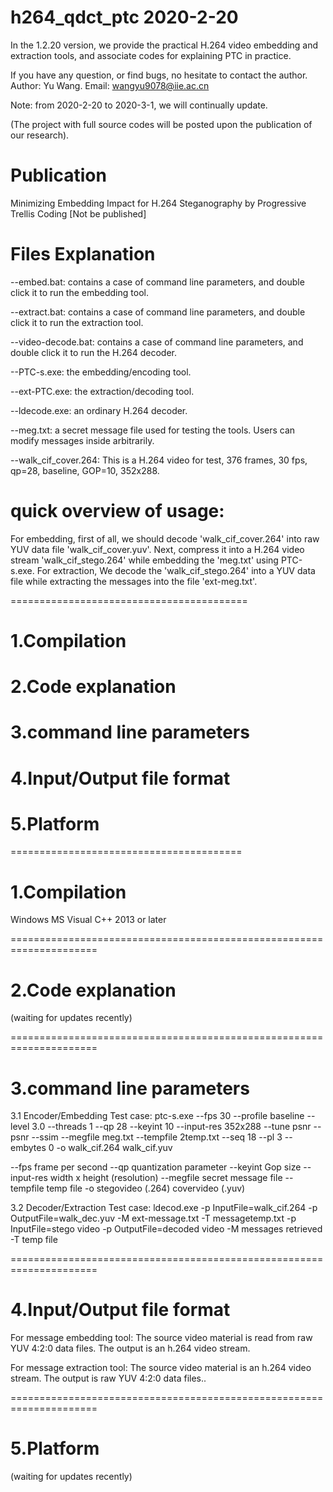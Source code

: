 # h264_qdct_ptc 2020-2-20 

In the 1.2.20 version, we provide the practical H.264 video embedding and extraction tools, and associate codes for explaining PTC in practice. 
 
If you have any question, or find bugs, no hesitate to contact the author.
Author: Yu Wang. Email: wangyu9078@iie.ac.cn

Note: from 2020-2-20 to 2020-3-1, we will continually update.

(The project with full source codes will be posted upon the publication of our research).

# Publication
Minimizing Embedding Impact for H.264 Steganography by Progressive Trellis Coding
[Not be published]

# Files Explanation
--embed.bat: contains a case of command line parameters, and double click it to run the embedding tool.

--extract.bat: contains a case of command line parameters, and double click it to run the extraction tool.

--video-decode.bat: contains a case of command line parameters, and double click it to run the H.264 decoder.

--PTC-s.exe: the embedding/encoding tool.

--ext-PTC.exe: the extraction/decoding tool.

--ldecode.exe: an ordinary H.264 decoder.

--meg.txt: a secret message file used for testing the tools. Users can 
modify messages inside arbitrarily.

--walk_cif_cover.264: This is a H.264 video for test, 376 frames, 30 fps, qp=28,  baseline, GOP=10, 352x288.

# quick overview of usage:
For embedding, first of all, we should decode 'walk_cif_cover.264' into raw YUV data file 'walk_cif_cover.yuv'. Next, compress it into a H.264 video stream 'walk_cif_stego.264' while embedding the 'meg.txt' using PTC-s.exe. 
For extraction, We decode the 'walk_cif_stego.264' into a YUV data file while extracting the messages into the file 'ext-meg.txt'.

=========================================

# 1.Compilation
# 2.Code explanation
# 3.command line parameters
# 4.Input/Output file format
# 5.Platform

========================================

# 1.Compilation
Windows
MS Visual C++ 2013 or later

=====================================================================

# 2.Code explanation
(waiting for updates recently)

=====================================================================

# 3.command line parameters
3.1 Encoder/Embedding
Test case:
ptc-s.exe --fps 30 --profile baseline --level 3.0 --threads 1 --qp 28 --keyint 10 --input-res 352x288 --tune psnr --psnr --ssim --megfile meg.txt --tempfile 2temp.txt --seq 18 --pl 3 --embytes 0 -o walk_cif.264 walk_cif.yuv 

--fps frame per second
--qp quantization parameter
--keyint Gop size
--input-res width x height (resolution)
--megfile secret message file
--tempfile temp file
-o stegovideo (.264) covervideo (.yuv) 

3.2 Decoder/Extraction
Test case:
ldecod.exe -p InputFile=walk_cif.264 -p OutputFile=walk_dec.yuv -M ext-message.txt -T messagetemp.txt
-p InputFile=stego video 
-p OutputFile=decoded video
-M messages retrieved
-T temp file

=====================================================================

# 4.Input/Output file format
For message embedding tool:
The source video material is read from raw YUV 4:2:0 data files.
The output is an h.264 video stream.

For message extraction tool:
The source video material is an h.264 video stream.
The output is raw YUV 4:2:0 data files..

=====================================================================

# 5.Platform
(waiting for updates recently)





